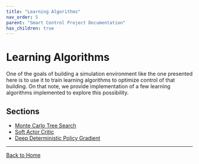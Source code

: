```yaml
---
title: "Learning Algorithms"
nav_order: 5
parent: "Smart Control Project Documentation"
has_children: true
---
```



# Learning Algorithms

One of the goals of building a simulation environment like the one presented here is to use it to train learning algorithms to optimize control of that building. On that note, we provide implementation of a few learning algorithms implemented to explore this possibility.

## Sections
- [Monte Carlo Tree Search](docs/mcts.md)
- [Soft Actor Critic](docs/sac.md)
- [Deep Deterministic Policy Gradient](docs/ddpg.md)

---
[Back to Home](../index.md)